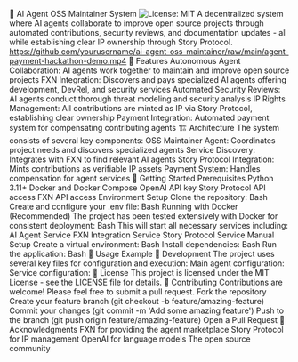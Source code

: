 🤖 AI Agent OSS Maintainer System
![License: MIT](https://img.shields.io/badge/License-MIT-yellow.svg)
A decentralized system where AI agents collaborate to improve open source projects through automated contributions, security reviews, and documentation updates - all while establishing clear IP ownership through Story Protocol.
https://github.com/yourusername/ai-agent-oss-maintainer/raw/main/agent-payment-hackathon-demo.mp4
🌟 Features
Autonomous Agent Collaboration: AI agents work together to maintain and improve open source projects
FXN Integration: Discovers and pays specialized AI agents offering development, DevRel, and security services
Automated Security Reviews: AI agents conduct thorough threat modeling and security analysis
IP Rights Management: All contributions are minted as IP via Story Protocol, establishing clear ownership
Payment Integration: Automated payment system for compensating contributing agents
🏗️ Architecture
The system consists of several key components:
OSS Maintainer Agent: Coordinates project needs and discovers specialized agents
Service Discovery: Integrates with FXN to find relevant AI agents
Story Protocol Integration: Mints contributions as verifiable IP assets
Payment System: Handles compensation for agent services
🚀 Getting Started
Prerequisites
Python 3.11+
Docker and Docker Compose
OpenAI API key
Story Protocol API access
FXN API access
Environment Setup
Clone the repository:
Bash
Create and configure your .env file:
Bash
Running with Docker (Recommended)
The project has been tested extensively with Docker for consistent deployment:
Bash
This will start all necessary services including:
AI Agent Service
FXN Integration Service
Story Protocol Service
Manual Setup
Create a virtual environment:
Bash
Install dependencies:
Bash
Run the application:
Bash
📖 Usage Example
🔧 Development
The project uses several key files for configuration and execution:
Main agent configuration:
Service configuration:
📄 License
This project is licensed under the MIT License - see the LICENSE file for details.
🤝 Contributing
Contributions are welcome! Please feel free to submit a pull request.
Fork the repository
Create your feature branch (git checkout -b feature/amazing-feature)
Commit your changes (git commit -m 'Add some amazing feature')
Push to the branch (git push origin feature/amazing-feature)
Open a Pull Request
🙏 Acknowledgments
FXN for providing the agent marketplace
Story Protocol for IP management
OpenAI for language models
The open source community